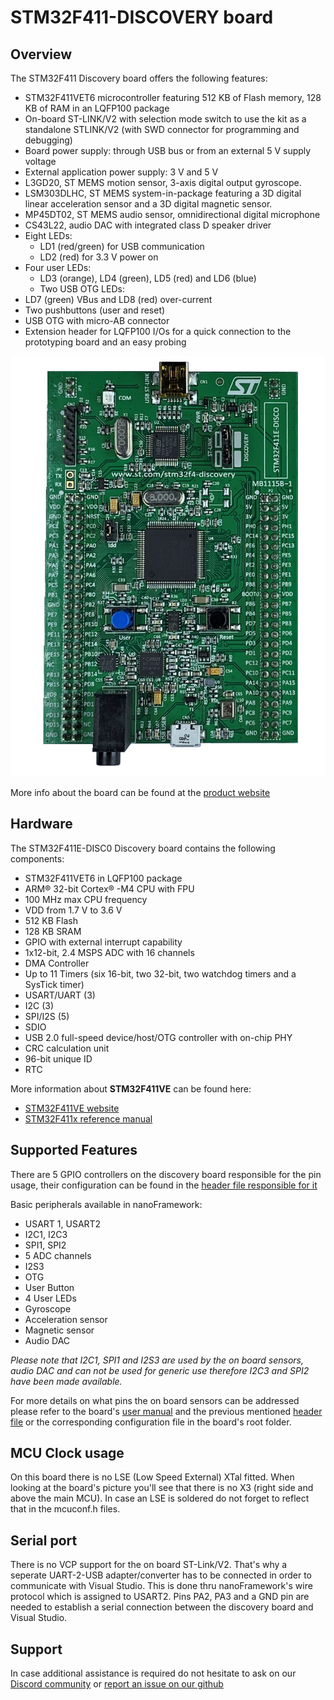 # **STM32F411-DISCOVERY board**

## <span style="font-size:1em;">Overview</span>

The STM32F411 Discovery board offers the following features:
* STM32F411VET6 microcontroller featuring 512 KB of Flash memory, 128 KB of RAM in an LQFP100 package
* On-board ST-LINK/V2 with selection mode switch to use the kit as a standalone STLINK/V2 (with SWD connector for programming and debugging)
* Board power supply: through USB bus or from an external 5 V supply voltage
* External application power supply: 3 V and 5 V
* L3GD20, ST MEMS motion sensor, 3-axis digital output gyroscope.
* LSM303DLHC, ST MEMS system-in-package featuring a 3D digital linear acceleration sensor and a 3D digital magnetic sensor.
* MP45DT02, ST MEMS audio sensor, omnidirectional digital microphone
* CS43L22, audio DAC with integrated class D speaker driver
* Eight LEDs:
  - LD1 (red/green) for USB communication
  - LD2 (red) for 3.3 V power on
* Four user LEDs:
  - LD3 (orange), LD4 (green), LD5 (red) and LD6 (blue)
  - Two USB OTG LEDs:
* LD7 (green) VBus and LD8 (red) over-current
* Two pushbuttons (user and reset)
* USB OTG with micro-AB connector
* Extension header for LQFP100 I/Os for a quick connection to the prototyping board and an easy probing

![STM32F411E-DISC0](https://github.com/nanoframework/nf-Community-Targets/blob/master/ChibiOS/ST_STM32F411_DISCOVERY/resources/STM32F411E-DISC0.jpg)

More info about the board can be found at the [product website](http://www.st.com/en/evaluation-tools/32f411ediscovery.html)


## <span style="font-size:1em;">Hardware</span>

The STM32F411E-DISC0 Discovery board contains the following components:
* STM32F411VET6 in LQFP100 package
* ARM® 32-bit Cortex® -M4 CPU with FPU
* 100 MHz max CPU frequency
* VDD from 1.7 V to 3.6 V
* 512 KB Flash
* 128 KB SRAM
* GPIO with external interrupt capability
* 1x12-bit, 2.4 MSPS ADC with 16 channels
* DMA Controller
* Up to 11 Timers (six 16-bit, two 32-bit, two watchdog timers and a SysTick timer)
* USART/UART (3)
* I2C (3)
* SPI/I2S (5)
* SDIO
* USB 2.0 full-speed device/host/OTG controller with on-chip PHY
* CRC calculation unit
* 96-bit unique ID
* RTC

More information about **STM32F411VE** can be found here:
* [STM32F411VE website](http://www.st.com/en/microcontrollers/stm32f411ve.html)
* [STM32F411x reference manual](http://www.st.com/resource/en/reference_manual/dm00119316.pdf)


## <span style="font-size:1em;">Supported Features</span>

There are 5 GPIO controllers on the discovery board responsible for the pin usage, their configuration can be found in the [header file responsible for it](board.h)

<span style="font-size:1em;">Basic peripherals available in nanoFramework:</span>

* USART 1, USART2
* I2C1, I2C3
* SPI1, SPI2
* 5 ADC channels
* I2S3
* OTG 
* User Button
* 4 User LEDs
* Gyroscope 
* Acceleration sensor
* Magnetic sensor
* Audio DAC

*Please note that I2C1, SPI1 and I2S3 are used by the on board sensors, audio DAC and can not be used for generic use therefore I2C3 and SPI2 have been made available.*

For more details on what pins the on board sensors can be addressed please refer to the board's [user manual](http://www.st.com/resource/en/user_manual/dm00148985.pdf) and the previous mentioned [header file](board.h) or the corresponding configuration file in the board's root folder.

## <span style="font-size:1em;">MCU Clock usage</span>

On this board there is no LSE (Low Speed External) XTal fitted. When looking at the board's picture you'll see that there is no X3 (right side and above the main MCU). In case an LSE is soldered do not forget to reflect that in the mcuconf.h files. 

## <span style="font-size:1em;">Serial port</span>

There is no VCP support for the on board ST-Link/V2. That's why a seperate UART-2-USB adapter/converter has to be connected in order to communicate with Visual Studio. This is done thru nanoFramework's wire protocol which is assigned to USART2. Pins PA2, PA3 and a GND pin are needed to establish a serial connection between the discovery board and Visual Studio. 

## <span style="font-size:1em;">Support</span>

In case additional assistance is required do not hesitate to ask on our [Discord community](https://discord.gg/gCyBu8T) or [report an issue on our github](https://github.com/nanoframework/Home/issues)

